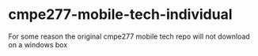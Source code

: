 cmpe277-mobile-tech-individual
==============================

For some reason the original cmpe277 mobile tech repo will not download on a windows box
